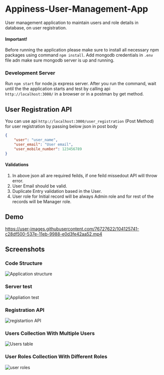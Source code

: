 # Appiness-User-Management-App
User management application to maintain users and role details in database, on user registration.

#### Important!
Before running the application please make sure to install all necessary npm packages using command `npm install`. Add mongodb credentials in `.env` file adn make sure mongodb server is up and running.

### Development Server
Run `npm start` for node.js express server. After you run the command, wait until the the application starts and test by calling api `http://localhost:3000/` in a browser or in a postman by get method.

## User Registration API
You can use api `http://localhost:3000/user_registration` (Post Method) for user registration by passing below json in post body
```json
{
    "user": "user_name",
    "user_email": "User email",
    "user_mobile_number": 123456789
}
```
#### Validations
1. In above json all are required feilds, if one feild missedout API will throw error.
1. User Email should be valid.
1. Duplicate Entry validation based in the User.
1. User role for Initial record will be always Admin role and for rest of the records will be Manager role.

## Demo
https://user-images.githubusercontent.com/76727622/104125741-c28df500-537e-11eb-9988-e0d3fe42aa52.mp4


## Screenshots
### Code Structure
![Application structure](https://user-images.githubusercontent.com/76727622/104125760-e81afe80-537e-11eb-835f-861a75c639c2.png)

### Server test
![Appliation test](https://user-images.githubusercontent.com/76727622/104125782-097bea80-537f-11eb-8487-1a6d48cd7cc0.png)

### Registration API
![registartion API](https://user-images.githubusercontent.com/76727622/104125809-329c7b00-537f-11eb-81f7-e95bbd4ceaae.png)

### Users Collection With Multiple Users
![Users table](https://user-images.githubusercontent.com/76727622/104125833-5233a380-537f-11eb-9b26-5d9a6a82770d.png)

### User Roles Collection With Different Roles
![user roles](https://user-images.githubusercontent.com/76727622/104125862-6e374500-537f-11eb-9286-1acac143eba0.png)

